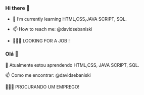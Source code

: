 ### Hi there 👋



- 🌱 I’m currently learning HTML,CSS,JAVA SCRIPT, SQL.


- 📫 How to reach me: @davidsebaniski

- 👷🏽‍♂️ LOOKING FOR A JOB !





### Olá 👋


🌱 Atualmente estou aprendendo HTML,CSS, JAVA SCRIPT, SQL.

📫 Como me encontrar: @davidsebaniski

👷🏽‍♂️ PROCURANDO UM EMPREGO!
